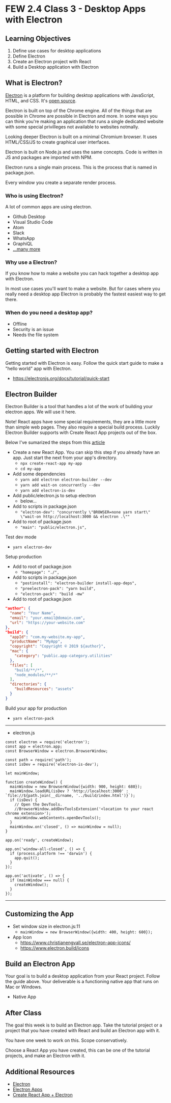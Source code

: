 # FEW 2.4 Class 3 - Desktop Apps with Electron

## Learning Objectives

1. Define use cases for desktop applications
1. Define Electron 
1. Create an Electron project with React
1. Build a Desktop application with Electron

## What is Electron? 

[Electron](https://electronjs.org) is a platform for building desktop applications with JavaScript, HTML, and CSS. It's [open source](https://github.com/electron/electron).

Electron is built on top of the Chrome engine. All of the things that are possible in Chrome are possible in Electron and more. In some ways you can think you're making an application that runs a single dedicated website with some special privilleges not available to websites notmally. 

Looking deeper Electron is built on a minimal Chromium browser. It uses HTML/CSS/JS to create graphical user interfaces.

Electron is built on Node.js and uses the same concepts. Code is written in JS and packages are imported with NPM. 

Electron runs a single main process. This is the process that is named in package.json. 

Every window you create a separate render process. 

### Who is using Electron? 

A lot of common apps are using electron. 

- Github Desktop
- Visual Studio Code
- Atom
- Slack 
- WhatsApp
- GraphiQL
- [...many more](https://electronjs.org/apps)

### Why use a Electron?

If you know how to make a website you can hack together a desktop app with Electron. 

In most use cases you'll want to make a website. But for cases where you really need a desktop app Electron is probably the fastest easiest way to get there. 

### When do you need a desktop app?

- Offline
- Security is an issue
- Needs the file system

## Getting started with Electron

Getting started with Electron is easy. Follow the quick start guide to make a "hello world" app with Electron. 

- https://electronjs.org/docs/tutorial/quick-start

## Electron Builder

Electron Builder is a tool that handles a lot of the work of building your electron apps. We will use it here.

Note! React apps have some special requirements, they are a little more than simple web pages. They also require a special build process. Luckily Electron  Builder supports with Create React App projects out of the box.

Below I've sumarized the steps from this [article](https://www.codementor.io/randyfindley/how-to-build-an-electron-app-using-create-react-app-and-electron-builder-ss1k0sfer)

- Create a new React App. You can skip this step if you already have an app. Just start the next from your app's directory. 
	- `npx create-react-app my-app`
	- `cd my-app`
- Add some dependencies
	- `yarn add electron electron-builder --dev`
	- `yarn add wait-on concurrently --dev`
	- `yarn add electron-is-dev`
- Add public/electron.js to setup electron
	- below...
- Add to scripts in package.json
	- `"electron-dev": "concurrently \"BROWSER=none yarn start\" \"wait-on http://localhost:3000 && electron .\""`
- Add to root of package.json
	- `"main": "public/electron.js",`

Test dev mode

- `yarn electron-dev`

Setup production 

- Add to root of package.json
	- `"homepage": "./",`
- Add to scripts in package.json
	- `"postinstall": "electron-builder install-app-deps",`
	- `"preelectron-pack": "yarn build",`
	- `"electron-pack": "build -mw"`
- Add to root of package.json
```JSON
"author": {
  "name": "Your Name",
  "email": "your.email@domain.com",
  "url": "https://your-website.com"
},
"build": {
  "appId": "com.my-website.my-app",
  "productName": "MyApp",
  "copyright": "Copyright © 2019 ${author}",
  "mac": {
    "category": "public.app-category.utilities"
  },
  "files": [
    "build/**/*",
    "node_modules/**/*"
  ],
  "directories": {
    "buildResources": "assets"
  }
}
```

Build your app for production

- `yarn electron-pack`

---

- electron.js

```JS
const electron = require('electron');
const app = electron.app;
const BrowserWindow = electron.BrowserWindow;

const path = require('path');
const isDev = require('electron-is-dev');

let mainWindow;

function createWindow() {
  mainWindow = new BrowserWindow({width: 900, height: 680});
  mainWindow.loadURL(isDev ? 'http://localhost:3000' : `file://${path.join(__dirname, '../build/index.html')}`);
  if (isDev) {
    // Open the DevTools.
    //BrowserWindow.addDevToolsExtension('<location to your react chrome extension>');
    mainWindow.webContents.openDevTools();
  }
  mainWindow.on('closed', () => mainWindow = null);
}

app.on('ready', createWindow);

app.on('window-all-closed', () => {
  if (process.platform !== 'darwin') {
    app.quit();
  }
});

app.on('activate', () => {
  if (mainWindow === null) {
    createWindow();
  }
});
```
---

## Customizing the App

- Set window size in electron.js:11
	- `mainWindow = new BrowserWindow({width: 400, height: 600});`
- App Icon
	- https://www.christianengvall.se/electron-app-icons/
	- https://www.electron.build/icons
	
## Build an Electron App

Your goal is to build a desktop application from your React project. Follow the guide above. Your deliverable is a functioning native app that runs on Mac or Windows. 

- Native App

## After Class

The goal this week is to build an Electron app. Take the tutorial project or a project that you have created with React and build an Electron app with it. 

You have one week to work on this. Scope conservatively. 

Choose a React App you have created, this can be one of the tutorial projects, and make an Electron with it. 

## Additional Resources

- [Electron](https://electronjs.org)
- [Electron Apps](https://electronjs.org/apps)
- [Create React App + Electron](https://medium.com/@kitze/%EF%B8%8F-from-react-to-an-electron-app-ready-for-production-a0468ecb1da3)

